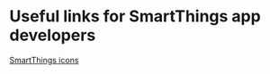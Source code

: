 # Useful links for SmartThings app developers

[SmartThings icons](http://scripts.3dgo.net/smartthings/icons/)

